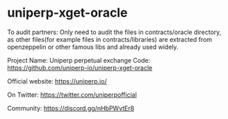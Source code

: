 # uniperp-xget-oracle

To audit partners:
Only need to audit the files in contracts/oracle directory, as other files(for example files in contracts/libraries) 
are extracted from openzeppelin or other famous libs and already used widely.


Project Name: Uniperp perpetual exchange
Code: https://github.com/uniperp-io/uniperp-xget-oracle

Official website: https://uniperp.io/

On Twitter: https://twitter.com/uniperpofficial

Community: https://discord.gg/nHbPWvtEr8
